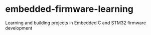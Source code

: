 # embedded-firmware-learning
Learning and building projects in Embedded C and STM32 firmware development
